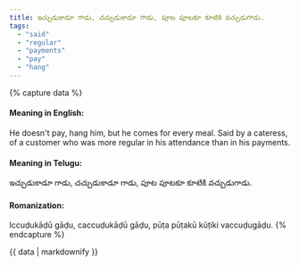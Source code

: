 ```yaml
---
title: ఇచ్చుడుకాడూ గాడు, చచ్చుడుకాడూ గాడు, పూట పూటకూ కూటికి వచ్చుడుగాడు.
tags:
  - "said"
  - "regular"
  - "payments"
  - "pay"
  - "hang"
---
```


{% capture data %}
#### Meaning in English:
He doesn't pay, hang him, but he comes for every meal.
Said by a cateress, of a customer who was more regular in his attendance than in his payments.

#### Meaning in Telugu:
ఇచ్చుడుకాడూ గాడు, చచ్చుడుకాడూ గాడు, పూట పూటకూ కూటికి వచ్చుడుగాడు.

#### Romanization:
Iccuḍukāḍū gāḍu, caccuḍukāḍū gāḍu, pūṭa pūṭakū kūṭiki vaccuḍugāḍu.
{% endcapture %}

{{ data | markdownify }}

